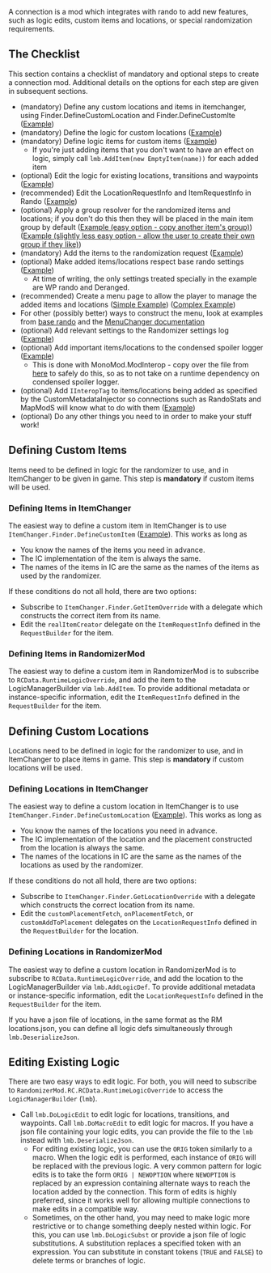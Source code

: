 A connection is a mod which integrates with rando to add new features, such as logic edits, custom items and locations, or special randomization requirements.

## The Checklist

This section contains a checklist of mandatory and optional steps to create a connection mod. Additional details on the options for each step are given in subsequent sections.

- (mandatory) Define any custom locations and items in itemchanger, using Finder.DefineCustomLocation and Finder.DefineCustomIte ([Example](https://github.com/flibber-hk/HollowKnight.RandoPlus/blob/main/RandoPlus/MrMushroom/ICInterop.cs))
- (mandatory) Define the logic for custom locations ([Example](https://github.com/flibber-hk/HollowKnight.RandoPlus/blob/main/RandoPlus/MrMushroom/LogicAdder.cs#L28))
- (mandatory) Define logic items for custom items ([Example](https://github.com/flibber-hk/HollowKnight.RandoPlus/blob/main/RandoPlus/MrMushroom/LogicAdder.cs#L36))
  - If you're just adding items that you don't want to have an effect on logic, simply call `lmb.AddItem(new EmptyItem(name))` for each added item
- (optional) Edit the logic for existing locations, transitions and waypoints ([Example](https://github.com/flibber-hk/HollowKnight.RandoPlus/blob/main/RandoPlus/RemoveUsefulItems/LogicPatcher.cs#L28))
- (recommended) Edit the LocationRequestInfo and ItemRequestInfo in Rando ([Example](https://github.com/flibber-hk/HollowKnight.RandoPlus/blob/main/RandoPlus/MrMushroom/RequestMaker.cs#L74-L96))
- (optional) Apply a group resolver for the randomized items and locations; if you don't do this then they will be placed in the main item group by default ([Example (easy option - copy another item's group)](https://github.com/flibber-hk/HollowKnight.RandoPlus/blob/main/RandoPlus/MrMushroom/RequestMaker.cs#L98-L114)) ([Example (slightly less easy option - allow the user to create their own group if they like)](https://github.com/flibber-hk/HollowKnight.RandomizableLevers/blob/main/RandomizableLevers/Rando/RequestModifier.cs#L96-L113))
- (mandatory) Add the items to the randomization request ([Example](https://github.com/flibber-hk/HollowKnight.RandomizableLevers/blob/main/RandomizableLevers/Rando/RequestModifier.cs#L163-L167))
- (optional) Make added items/locations respect base rando settings ([Example](https://github.com/flibber-hk/HollowKnight.RandomizableLevers/blob/main/RandomizableLevers/Rando/RequestModifier.cs#L27-L40))
  - At time of writing, the only settings treated specially in the example are WP rando and Deranged.
- (recommended) Create a menu page to allow the player to manage the added items and locations ([Simple Example](https://github.com/flibber-hk/HollowKnight.RandomizableLevers/blob/main/RandomizableLevers/Rando/RandoMenuPage.cs#L26-L30)) ([Complex Example](https://github.com/BadMagic100/TheRealJournalRando/blob/master/TheRealJournalRando/Rando/ConnectionMenu.cs))
 - For other (possibly better) ways to construct the menu, look at examples from [base rando](https://github.com/homothetyhk/RandomizerMod/blob/master/RandomizerMod/Menu/RandomizerMenu.cs) and the [MenuChanger documentation](https://github.com/homothetyhk/HollowKnight.MenuChanger)
- (optional) Add relevant settings to the Randomizer settings log ([Example](https://github.com/flibber-hk/HollowKnight.RandomizableLevers/blob/main/RandomizableLevers/Rando/RandoInterop.cs#L18))
- (optional) Add important items/locations to the condensed spoiler logger ([Example](https://github.com/flibber-hk/HollowKnight.RandomizableLevers/blob/main/RandomizableLevers/Rando/RandoInterop.cs#L21))
  - This is done with MonoMod.ModInterop - copy over the file from [here](https://github.com/flibber-hk/HollowKnight.RandomizableLevers/blob/main/RandomizableLevers/Rando/CondensedSpoilerLogImport.cs) to safely do this, so as to not take on a runtime dependency on condensed spoiler logger.
- (optional) Add `IInteropTag` to items/locations being added as specified by the CustomMetadataInjector so connections such as RandoStats and MapModS will know what to do with them ([Example](https://github.com/flibber-hk/HollowKnight.RandoPlus/blob/main/RandoPlus/SupplementalMetadataTagFactory.cs))
- (optional) Do any other things you need to in order to make your stuff work!

## Defining Custom Items
Items need to be defined in logic for the randomizer to use, and in ItemChanger to be given in game. This step is **mandatory** if custom items will be used.

### Defining Items in ItemChanger

The easiest way to define a custom item in ItemChanger is to use `ItemChanger.Finder.DefineCustomItem` ([Example](https://github.com/flibber-hk/HollowKnight.RandoPlus/blob/main/RandoPlus/MrMushroom/ICInterop.cs)). This works as long as
- You know the names of the items you need in advance.
- The IC implementation of the item is always the same.
- The names of the items in IC are the same as the names of the items as used by the randomizer.

If these conditions do not all hold, there are two options:
- Subscribe to `ItemChanger.Finder.GetItemOverride` with a delegate which constructs the correct item from its name.
- Edit the `realItemCreator` delegate on the `ItemRequestInfo` defined in the `RequestBuilder` for the item.

### Defining Items in RandomizerMod

The easiest way to define a custom item in RandomizerMod is to subscribe to `RCData.RuntimeLogicOverride`, and add the item to the LogicManagerBuilder via `lmb.AddItem`. To provide additional metadata or instance-specific information, edit the `ItemRequestInfo` defined in the `RequestBuilder` for the item.

## Defining Custom Locations
Locations need to be defined in logic for the randomizer to use, and in ItemChanger to place items in game. This step is **mandatory** if custom locations will be used.

### Defining Locations in ItemChanger

The easiest way to define a custom location in ItemChanger is to use `ItemChanger.Finder.DefineCustomLocation` ([Example](https://github.com/flibber-hk/HollowKnight.RandoPlus/blob/main/RandoPlus/MrMushroom/ICInterop.cs)). This works as long as
- You know the names of the locations you need in advance.
- The IC implementation of the location and the placement constructed from the location is always the same.
- The names of the locations in IC are the same as the names of the locations as used by the randomizer.

If these conditions do not all hold, there are two options:
- Subscribe to `ItemChanger.Finder.GetLocationOverride` with a delegate which constructs the correct location from its name.
- Edit the `customPlacementFetch`, `onPlacementFetch`, or `customAddToPlacement` delegates on the `LocationRequestInfo` defined in the `RequestBuilder` for the location.

### Defining Locations in RandomizerMod

The easiest way to define a custom location in RandomizerMod is to subscribe to `RCData.RuntimeLogicOverride`, and add the location to the LogicManagerBuilder via `lmb.AddLogicDef`. To provide additional metadata or instance-specific information, edit the `LocationRequestInfo` defined in the `RequestBuilder` for the item.

If you have a json file of locations, in the same format as the RM locations.json, you can define all logic defs simultaneously through `lmb.DeserializeJson`.

## Editing Existing Logic

There are two easy ways to edit logic. For both, you will need to subscribe to `RandomizerMod.RC.RCData.RuntimeLogicOverride` to access the `LogicManagerBuilder` (`lmb`).
- Call `lmb.DoLogicEdit` to edit logic for locations, transitions, and waypoints. Call `lmb.DoMacroEdit` to edit logic for macros. If you have a json file containing your logic edits, you can provide the file to the `lmb` instead with `lmb.DeserializeJson`.
  - For editing existing logic, you can use the `ORIG` token similarly to a macro. When the logic edit is performed, each instance of `ORIG` will be replaced with the previous logic. A very common pattern for logic edits is to take the form `ORIG | NEWOPTION` where `NEWOPTION` is replaced by an expression containing alternate ways to reach the location added by the connection. This form of edits is highly preferred, since it works well for allowing multiple connections to make edits in a compatible way.
  - Sometimes, on the other hand, you may need to make logic more restrictive or to change something deeply nested within logic. For this, you can use `lmb.DoLogicSubst` or provide a json file of logic substitutions. A substitution replaces a specified token with an expression. You can substitute in constant tokens (`TRUE` and `FALSE`) to delete terms or branches of logic.